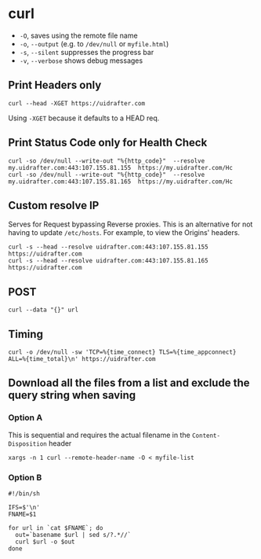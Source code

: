 # curl

- `-O`, saves using the remote file name
- `-o`, `--output` (e.g. to `/dev/null` or `myfile.html`)
- `-s`, `--silent` suppresses the progress bar
- `-v`, `--verbose` shows debug messages

## Print Headers only
```shell script
curl --head -XGET https://uidrafter.com 
```
Using `-XGET` because it defaults to a HEAD req.

## Print Status Code only for Health Check
```shell script
curl -so /dev/null --write-out "%{http_code}"  --resolve my.uidrafter.com:443:107.155.81.155  https://my.uidrafter.com/Hc
curl -so /dev/null --write-out "%{http_code}"  --resolve my.uidrafter.com:443:107.155.81.165  https://my.uidrafter.com/Hc
```


## Custom resolve IP 
Serves for Request bypassing Reverse proxies.
This is an alternative for not having to update `/etc/hosts`.
For example, to view the Origins' headers.
```shell script
curl -s --head --resolve uidrafter.com:443:107.155.81.155 https://uidrafter.com
curl -s --head --resolve uidrafter.com:443:107.155.81.165 https://uidrafter.com
```


## POST
```shell script
curl --data "{}" url
```


## Timing
```shell script
curl -o /dev/null -sw 'TCP=%{time_connect} TLS=%{time_appconnect} ALL=%{time_total}\n' https://uidrafter.com
```


## Download all the files from a list and exclude the query string when saving

### Option A
This is sequential and requires the actual filename in the `Content-Disposition` header
```shell
xargs -n 1 curl --remote-header-name -O < myfile-list
```

### Option B
```shell
#!/bin/sh

IFS=$'\n'
FNAME=$1

for url in `cat $FNAME`; do
  out=`basename $url | sed s/?.*//`
  curl $url -o $out
done
```

